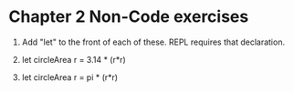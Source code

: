 # Chapter 2 Non-Code exercises
1. Add "let" to the front of each of these. REPL requires that declaration.

2. let circleArea r = 3.14 * (r*r)

3. let circleArea r = pi * (r*r)